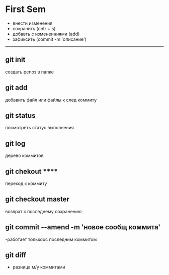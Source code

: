 # First Sem
* внести изменения
* сохранить  (cntr + s)
* добавть с изменеиниями (add)
* зафиксить  (commit -m 'описание')
<hr>

## git init 
создать репоз в папке
## git add
добавить файл или файлы к след коммиту
## git status
посмотреть статус выполнения
## git log 
дерево коммитов
## git chekout ****
переход к коммиту

## git checkout master
возврат к последнему сохранению

## git commit --amend -m 'новое сообщ коммита'
-работает толькоос последним коммитом

## git diff
- разница м/у коммитами